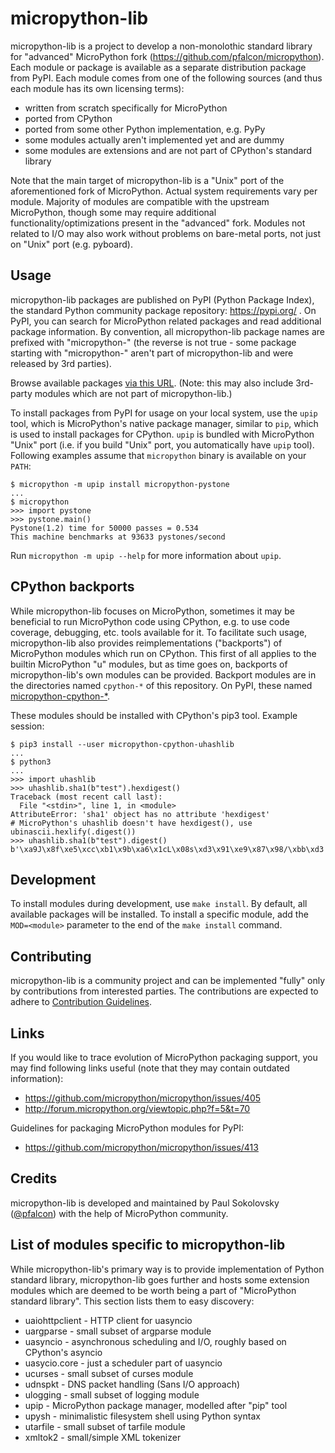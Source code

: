 micropython-lib
===============
micropython-lib is a project to develop a non-monolothic standard library
for "advanced" MicroPython fork (https://github.com/pfalcon/micropython).
Each module or package is available as a separate distribution package from
PyPI. Each module comes from one of the following sources (and thus each
module has its own licensing terms):

* written from scratch specifically for MicroPython
* ported from CPython
* ported from some other Python implementation, e.g. PyPy
* some modules actually aren't implemented yet and are dummy
* some modules are extensions and are not part of CPython's
  standard library

Note that the main target of micropython-lib is a "Unix" port of the
aforementioned fork of MicroPython. Actual system requirements vary per
module. Majority of modules are compatible with the upstream MicroPython,
though some may require additional functionality/optimizations present in
the "advanced" fork. Modules not related to I/O may also work without
problems on bare-metal ports, not just on "Unix" port (e.g. pyboard).


Usage
-----
micropython-lib packages are published on PyPI (Python Package Index),
the standard Python community package repository: https://pypi.org/ .
On PyPI, you can search for MicroPython related packages and read
additional package information. By convention, all micropython-lib package
names are prefixed with "micropython-" (the reverse is not true - some
package starting with "micropython-" aren't part of micropython-lib and
were released by 3rd parties).

Browse available packages
[via this URL](https://pypi.org/search/?q=micropython). (Note: this may
also include 3rd-party modules which are not part of micropython-lib.)

To install packages from PyPI for usage on your local system, use the
`upip` tool, which is MicroPython's native package manager, similar to
`pip`, which is used to install packages for CPython. `upip` is bundled
with MicroPython "Unix" port (i.e. if you build "Unix" port, you
automatically have `upip` tool). Following examples assume that
`micropython` binary is available on your `PATH`:

~~~~
$ micropython -m upip install micropython-pystone
...
$ micropython
>>> import pystone
>>> pystone.main()
Pystone(1.2) time for 50000 passes = 0.534
This machine benchmarks at 93633 pystones/second
~~~~

Run `micropython -m upip --help` for more information about `upip`.


CPython backports
-----------------
While micropython-lib focuses on MicroPython, sometimes it may be beneficial
to run MicroPython code using CPython, e.g. to use code coverage, debugging,
etc. tools available for it. To facilitate such usage, micropython-lib also
provides reimplementations ("backports") of MicroPython modules which run on
CPython. This first of all applies to the builtin MicroPython "u" modules,
but as time goes on, backports of micropython-lib's own modules can be
provided. Backport modules are in the directories named `cpython-*` of
this repository. On PyPI, these named
[micropython-cpython-*](https://pypi.org/search/?q=micropython-cpython-).

These modules should be installed with CPython's pip3 tool. Example session:

~~~
$ pip3 install --user micropython-cpython-uhashlib
...
$ python3
...
>>> import uhashlib
>>> uhashlib.sha1(b"test").hexdigest()
Traceback (most recent call last):
  File "<stdin>", line 1, in <module>
AttributeError: 'sha1' object has no attribute 'hexdigest'
# MicroPython's uhashlib doesn't have hexdigest(), use ubinascii.hexlify(.digest())
>>> uhashlib.sha1(b"test").digest()
b'\xa9J\x8f\xe5\xcc\xb1\x9b\xa6\x1cL\x08s\xd3\x91\xe9\x87\x98/\xbb\xd3'
~~~


Development
-----------
To install modules during development, use `make install`. By default, all
available packages will be installed. To install a specific module, add the
`MOD=<module>` parameter to the end of the `make install` command.


Contributing
------------
micropython-lib is a community project and can be implemented "fully" only
by contributions from interested parties. The contributions are expected
to adhere to [Contribution Guidelines](CONTRIBUTING.md).


Links
-----
If you would like to trace evolution of MicroPython packaging support,
you may find following links useful (note that they may contain outdated
information):

 * https://github.com/micropython/micropython/issues/405
 * http://forum.micropython.org/viewtopic.php?f=5&t=70

Guidelines for packaging MicroPython modules for PyPI:

 * https://github.com/micropython/micropython/issues/413

Credits
-------
micropython-lib is developed and maintained by Paul Sokolovsky
([@pfalcon](https://github.com/pfalcon/)) with the help of MicroPython
community.

List of modules specific to micropython-lib
-------------------------------------------

While micropython-lib's primary way is to provide implementation
of Python standard library, micropython-lib goes further and hosts
some extension modules which are deemed to be worth being a part
of "MicroPython standard library". This section lists them to easy
discovery:

* uaiohttpclient - HTTP client for uasyncio
* uargparse - small subset of argparse module
* uasyncio - asynchronous scheduling and I/O, roughly based on CPython's
  asyncio
* uasycio.core - just a scheduler part of uasyncio
* ucurses - small subset of curses module
* udnspkt - DNS packet handling (Sans I/O approach)
* ulogging - small subset of logging module
* upip - MicroPython package manager, modelled after "pip" tool
* upysh - minimalistic filesystem shell using Python syntax
* utarfile - small subset of tarfile module
* xmltok2 - small/simple XML tokenizer
